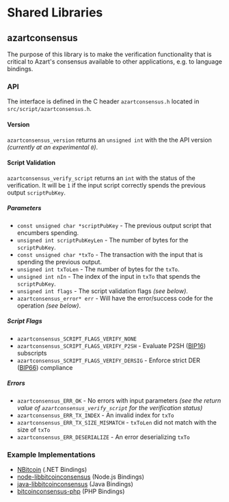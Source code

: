 Shared Libraries
================

## azartconsensus

The purpose of this library is to make the verification functionality that is critical to Azart's consensus available to other applications, e.g. to language bindings.

### API

The interface is defined in the C header `azartconsensus.h` located in  `src/script/azartconsensus.h`.

#### Version

`azartconsensus_version` returns an `unsigned int` with the the API version *(currently at an experimental `0`)*.

#### Script Validation

`azartconsensus_verify_script` returns an `int` with the status of the verification. It will be `1` if the input script correctly spends the previous output `scriptPubKey`.

##### Parameters
- `const unsigned char *scriptPubKey` - The previous output script that encumbers spending.
- `unsigned int scriptPubKeyLen` - The number of bytes for the `scriptPubKey`.
- `const unsigned char *txTo` - The transaction with the input that is spending the previous output.
- `unsigned int txToLen` - The number of bytes for the `txTo`.
- `unsigned int nIn` - The index of the input in `txTo` that spends the `scriptPubKey`.
- `unsigned int flags` - The script validation flags *(see below)*.
- `azartconsensus_error* err` - Will have the error/success code for the operation *(see below)*.

##### Script Flags
- `azartconsensus_SCRIPT_FLAGS_VERIFY_NONE`
- `azartconsensus_SCRIPT_FLAGS_VERIFY_P2SH` - Evaluate P2SH ([BIP16](https://github.com/bitcoin/bips/blob/master/bip-0016.mediawiki)) subscripts
- `azartconsensus_SCRIPT_FLAGS_VERIFY_DERSIG` - Enforce strict DER ([BIP66](https://github.com/bitcoin/bips/blob/master/bip-0066.mediawiki)) compliance

##### Errors
- `azartconsensus_ERR_OK` - No errors with input parameters *(see the return value of `azartconsensus_verify_script` for the verification status)*
- `azartconsensus_ERR_TX_INDEX` - An invalid index for `txTo`
- `azartconsensus_ERR_TX_SIZE_MISMATCH` - `txToLen` did not match with the size of `txTo`
- `azartconsensus_ERR_DESERIALIZE` - An error deserializing `txTo`

### Example Implementations
- [NBitcoin](https://github.com/NicolasDorier/NBitcoin/blob/master/NBitcoin/Script.cs#L814) (.NET Bindings)
- [node-libbitcoinconsensus](https://github.com/bitpay/node-libbitcoinconsensus) (Node.js Bindings)
- [java-libbitcoinconsensus](https://github.com/dexX7/java-libbitcoinconsensus) (Java Bindings)
- [bitcoinconsensus-php](https://github.com/Bit-Wasp/bitcoinconsensus-php) (PHP Bindings)
